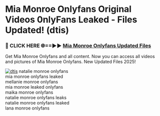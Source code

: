 # Mia Monroe Onlyfans Original Videos 0nlyFans Leaked - Files Updated! (dtis)

<h3>🔴 CLICK HERE 🌐==►► <a href="https://tinyurl.com/2jnfzry5" rel="nofollow">Mia Monroe Onlyfans Updated Files</a></h3>

Get Mia Monroe Onlyfans and all content. Now you can access all videos and pictures of Mia Monroe Onlyfans. New Updated Files 2025!

[![dtis](https://i.imgur.com/GyGTBgg.gif)](https://tinyurl.com/2jnfzry5)
natalie monroe onlyfans<br>
mia monroe onlyfans leaked<br>
mellanie monroe onlyfans<br>
mia monroe leaked onlyfans<br>
maika monroe onlyfans<br>
natalie monroe onlyfans leaks<br>
natalie monroe onlyfans leaked<br>
lana monroe onlyfans